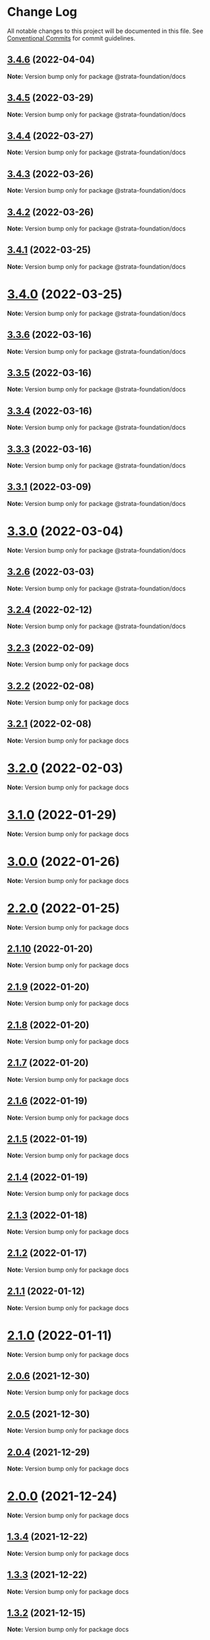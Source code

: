 # Change Log

All notable changes to this project will be documented in this file.
See [Conventional Commits](https://conventionalcommits.org) for commit guidelines.

## [3.4.6](https://github.com/ChewingGlassFund/wumbo-programs/compare/v3.4.5...v3.4.6) (2022-04-04)

**Note:** Version bump only for package @strata-foundation/docs





## [3.4.5](https://github.com/StrataFoundation/strata/compare/v3.4.1...v3.4.5) (2022-03-29)

**Note:** Version bump only for package @strata-foundation/docs





## [3.4.4](https://github.com/ChewingGlassFund/wumbo-programs/compare/v3.4.3...v3.4.4) (2022-03-27)

**Note:** Version bump only for package @strata-foundation/docs





## [3.4.3](https://github.com/StrataFoundation/strata/compare/v3.4.1...v3.4.3) (2022-03-26)

**Note:** Version bump only for package @strata-foundation/docs





## [3.4.2](https://github.com/StrataFoundation/strata/compare/v3.4.1...v3.4.2) (2022-03-26)

**Note:** Version bump only for package @strata-foundation/docs





## [3.4.1](https://github.com/ChewingGlassFund/wumbo-programs/compare/v3.4.0...v3.4.1) (2022-03-25)

**Note:** Version bump only for package @strata-foundation/docs





# [3.4.0](https://github.com/ChewingGlassFund/wumbo-programs/compare/v3.3.6...v3.4.0) (2022-03-25)

**Note:** Version bump only for package @strata-foundation/docs





## [3.3.6](https://github.com/StrataFoundation/strata/compare/v3.3.4...v3.3.6) (2022-03-16)

**Note:** Version bump only for package @strata-foundation/docs





## [3.3.5](https://github.com/StrataFoundation/strata/compare/v3.3.4...v3.3.5) (2022-03-16)

**Note:** Version bump only for package @strata-foundation/docs





## [3.3.4](https://github.com/StrataFoundation/strata/compare/v3.3.2...v3.3.4) (2022-03-16)

**Note:** Version bump only for package @strata-foundation/docs





## [3.3.3](https://github.com/StrataFoundation/strata/compare/v3.3.2...v3.3.3) (2022-03-16)

**Note:** Version bump only for package @strata-foundation/docs





## [3.3.1](https://github.com/ChewingGlassFund/wumbo-programs/compare/v3.3.1-alpha.1...v3.3.1) (2022-03-09)

**Note:** Version bump only for package @strata-foundation/docs





# [3.3.0](https://github.com/ChewingGlassFund/wumbo-programs/compare/v3.2.6...v3.3.0) (2022-03-04)

**Note:** Version bump only for package @strata-foundation/docs





## [3.2.6](https://github.com/StrataFoundation/strata/compare/v3.0.0...v3.2.6) (2022-03-03)

**Note:** Version bump only for package @strata-foundation/docs





## [3.2.4](https://github.com/ChewingGlassFund/wumbo-programs/compare/v3.2.4-alpha.5...v3.2.4) (2022-02-12)

**Note:** Version bump only for package @strata-foundation/docs





## [3.2.3](https://github.com/ChewingGlassFund/wumbo-programs/compare/v3.2.2...v3.2.3) (2022-02-09)

**Note:** Version bump only for package docs





## [3.2.2](https://github.com/ChewingGlassFund/wumbo-programs/compare/v3.2.1...v3.2.2) (2022-02-08)

**Note:** Version bump only for package docs





## [3.2.1](https://github.com/ChewingGlassFund/wumbo-programs/compare/v3.2.0...v3.2.1) (2022-02-08)

**Note:** Version bump only for package docs





# [3.2.0](https://github.com/ChewingGlassFund/wumbo-programs/compare/v3.1.0...v3.2.0) (2022-02-03)

**Note:** Version bump only for package docs





# [3.1.0](https://github.com/ChewingGlassFund/wumbo-programs/compare/v3.0.0...v3.1.0) (2022-01-29)

**Note:** Version bump only for package docs





# [3.0.0](https://github.com/ChewingGlassFund/wumbo-programs/compare/v2.2.0...v3.0.0) (2022-01-26)

**Note:** Version bump only for package docs





# [2.2.0](https://github.com/ChewingGlassFund/wumbo-programs/compare/v2.1.11...v2.2.0) (2022-01-25)

**Note:** Version bump only for package docs





## [2.1.10](https://github.com/ChewingGlassFund/wumbo-programs/compare/v2.1.8...v2.1.10) (2022-01-20)

**Note:** Version bump only for package docs





## [2.1.9](https://github.com/ChewingGlassFund/wumbo-programs/compare/v2.1.8...v2.1.9) (2022-01-20)

**Note:** Version bump only for package docs





## [2.1.8](https://github.com/ChewingGlassFund/wumbo-programs/compare/v2.1.7...v2.1.8) (2022-01-20)

**Note:** Version bump only for package docs





## [2.1.7](https://github.com/ChewingGlassFund/wumbo-programs/compare/v2.1.6...v2.1.7) (2022-01-20)

**Note:** Version bump only for package docs





## [2.1.6](https://github.com/ChewingGlassFund/wumbo-programs/compare/v2.1.5...v2.1.6) (2022-01-19)

**Note:** Version bump only for package docs





## [2.1.5](https://github.com/ChewingGlassFund/wumbo-programs/compare/v2.1.4...v2.1.5) (2022-01-19)

**Note:** Version bump only for package docs





## [2.1.4](https://github.com/ChewingGlassFund/wumbo-programs/compare/v2.1.3...v2.1.4) (2022-01-19)

**Note:** Version bump only for package docs





## [2.1.3](https://github.com/ChewingGlassFund/wumbo-programs/compare/v2.1.2...v2.1.3) (2022-01-18)

**Note:** Version bump only for package docs





## [2.1.2](https://github.com/ChewingGlassFund/wumbo-programs/compare/v2.1.1...v2.1.2) (2022-01-17)

**Note:** Version bump only for package docs





## [2.1.1](https://github.com/ChewingGlassFund/wumbo-programs/compare/v2.1.0...v2.1.1) (2022-01-12)

**Note:** Version bump only for package docs





# [2.1.0](https://github.com/ChewingGlassFund/wumbo-programs/compare/v2.0.6...v2.1.0) (2022-01-11)

**Note:** Version bump only for package docs





## [2.0.6](https://github.com/ChewingGlassFund/wumbo-programs/compare/v2.0.5...v2.0.6) (2021-12-30)

**Note:** Version bump only for package docs





## [2.0.5](https://github.com/ChewingGlassFund/wumbo-programs/compare/v2.0.4...v2.0.5) (2021-12-30)

**Note:** Version bump only for package docs





## [2.0.4](https://github.com/ChewingGlassFund/wumbo-programs/compare/v2.0.3-test...v2.0.4) (2021-12-29)

**Note:** Version bump only for package docs





# [2.0.0](https://github.com/ChewingGlassFund/wumbo-programs/compare/v1.3.2...v2.0.0) (2021-12-24)

**Note:** Version bump only for package docs





## [1.3.4](https://github.com/StrataFoundation/strata/compare/v1.3.2...v1.3.4) (2021-12-22)

**Note:** Version bump only for package docs





## [1.3.3](https://github.com/StrataFoundation/strata/compare/v1.3.2...v1.3.3) (2021-12-22)

**Note:** Version bump only for package docs





## [1.3.2](https://github.com/ChewingGlassFund/wumbo-programs/compare/v0.7.0...v1.3.2) (2021-12-15)

**Note:** Version bump only for package docs

